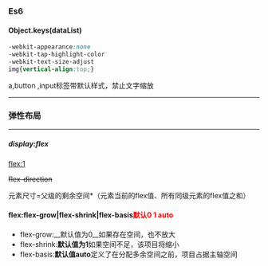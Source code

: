 ### Es6

#### Object.keys(dataList)

```css
-webkit-appearance:none  
-webkit-tap-highlight-color
-webkit-text-size-adjust
img{vertical-align:top;}
```
a,button ,input标签带默认样式，禁止文字缩放

----

### 弹性布局

****

##### display:flex

<u>flex:1</u>

~~flex-direction~~

元素尺寸=父级的剩余空间*（元素当前的flex值、所有同级元素的flex值之和）

#### **flex**:flex-grow|flex-shrink|flex-basis<font color=#f00>默认0 1 auto</font>  

* flex-grow:__默认值为0__如果存在空间，也不放大
* flex-shrink:**默认值为1**如果空间不足，该项目将缩小
* flex-basis:**默认值auto**定义了在分配多余空间之前，项目占据主轴空间